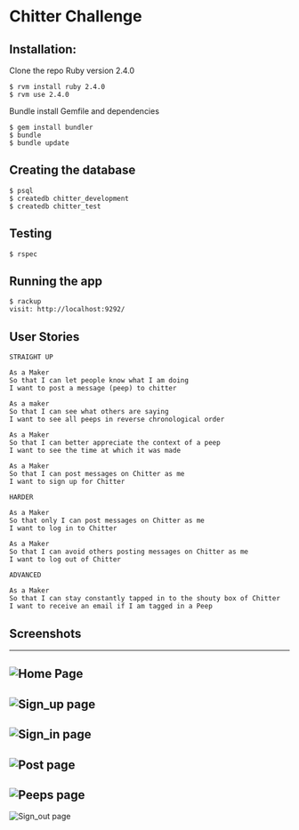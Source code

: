 # Chitter Challenge

## Installation:

Clone the repo
Ruby version 2.4.0
```
$ rvm install ruby 2.4.0
$ rvm use 2.4.0
```
Bundle install Gemfile and dependencies

```
$ gem install bundler
$ bundle
$ bundle update
```

## Creating the database

```
$ psql
$ createdb chitter_development
$ createdb chitter_test
```

## Testing

```
$ rspec
```

## Running the app

```
$ rackup
visit: http://localhost:9292/
```

## User Stories

```
STRAIGHT UP

As a Maker
So that I can let people know what I am doing  
I want to post a message (peep) to chitter

As a maker
So that I can see what others are saying  
I want to see all peeps in reverse chronological order

As a Maker
So that I can better appreciate the context of a peep
I want to see the time at which it was made

As a Maker
So that I can post messages on Chitter as me
I want to sign up for Chitter

HARDER

As a Maker
So that only I can post messages on Chitter as me
I want to log in to Chitter

As a Maker
So that I can avoid others posting messages on Chitter as me
I want to log out of Chitter

ADVANCED

As a Maker
So that I can stay constantly tapped in to the shouty box of Chitter
I want to receive an email if I am tagged in a Peep
```

## Screenshots

--------------------------------------------------------------------------------

## ![Home Page](https://i.imgur.com/UxSbi3x.png)

## ![Sign_up page](https://i.imgur.com/YGOfd8c.png)

## ![Sign_in page](https://i.imgur.com/oAF8m9B.png)

## ![Post page](https://i.imgur.com/2c1orzs.png)

## ![Peeps page](https://i.imgur.com/IQomR8b.png)

![Sign_out page](https://i.imgur.com/Huv0Edj.png)
